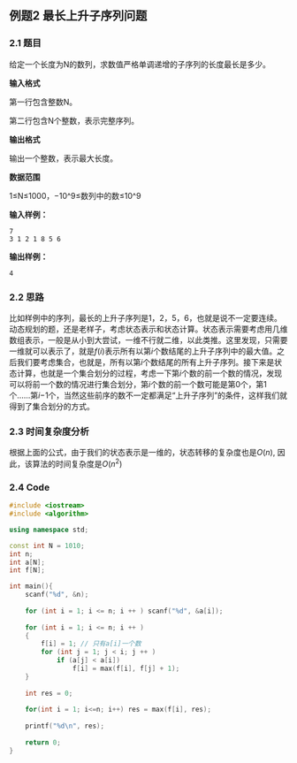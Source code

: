 ## 例题2 最长上升子序列问题

### 2.1 题目

给定一个长度为N的数列，求数值严格单调递增的子序列的长度最长是多少。

**输入格式**

第一行包含整数N。

第二行包含N个整数，表示完整序列。

**输出格式**

输出一个整数，表示最大长度。

**数据范围**

1≤N≤1000，−10^9≤数列中的数≤10^9

**输入样例：**

```
7
3 1 2 1 8 5 6
```

**输出样例：**

```
4
```

### 2.2 思路

比如样例中的序列，最长的上升子序列是1，2，5，6，也就是说不一定要连续。动态规划的题，还是老样子，考虑状态表示和状态计算。状态表示需要考虑用几维数组表示，一般是从小到大尝试，一维不行就二维，以此类推。这里发现，只需要一维就可以表示了，就是$f(i)$表示所有以第$i$个数结尾的上升子序列中的最大值。之后我们要考虑集合，也就是，所有以第$i$个数结尾的所有上升子序列。接下来是状态计算，也就是一个集合划分的过程，考虑一下第$i$个数的前一个数的情况，发现可以将前一个数的情况进行集合划分，第$i$个数的前一个数可能是第0个，第1个……第$i-$1个，当然这些前序的数不一定都满足“上升子序列”的条件，这样我们就得到了集合划分的方式。

### 2.3 时间复杂度分析

根据上面的公式，由于我们的状态表示是一维的，状态转移的复杂度也是$O(n)$, 因此，该算法的时间复杂度是$O(n^2)$

### 2.4 Code

```cpp
#include <iostream>
#include <algorithm>

using namespace std;

const int N = 1010;
int n;
int a[N];
int f[N];

int main(){
    scanf("%d", &n);
    
    for (int i = 1; i <= n; i ++ ) scanf("%d", &a[i]);
    
    for (int i = 1; i <= n; i ++ )
    {
        f[i] = 1; // 只有a[i]一个数
        for (int j = 1; j < i; j ++ )
            if (a[j] < a[i])
                f[i] = max(f[i], f[j] + 1);
    }
    
    int res = 0;
    
    for(int i = 1; i<=n; i++) res = max(f[i], res);
    
    printf("%d\n", res);
    
    return 0;
}
```
